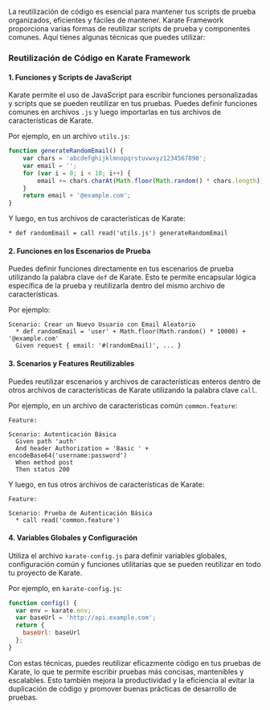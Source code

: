 La reutilización de código es esencial para mantener tus scripts de prueba organizados, eficientes y fáciles de mantener. Karate Framework proporciona varias formas de reutilizar scripts de prueba y componentes comunes. Aquí tienes algunas técnicas que puedes utilizar:

### Reutilización de Código en Karate Framework

#### 1. Funciones y Scripts de JavaScript

Karate permite el uso de JavaScript para escribir funciones personalizadas y scripts que se pueden reutilizar en tus pruebas. Puedes definir funciones comunes en archivos `.js` y luego importarlas en tus archivos de características de Karate.

Por ejemplo, en un archivo `utils.js`:

```javascript
function generateRandomEmail() {
    var chars = 'abcdefghijklmnopqrstuvwxyz1234567890';
    var email = '';
    for (var i = 0; i < 10; i++) {
        email += chars.charAt(Math.floor(Math.random() * chars.length));
    }
    return email + '@example.com';
}
```

Y luego, en tus archivos de características de Karate:

```gherkin
* def randomEmail = call read('utils.js') generateRandomEmail
```

#### 2. Funciones en los Escenarios de Prueba

Puedes definir funciones directamente en tus escenarios de prueba utilizando la palabra clave `def` de Karate. Esto te permite encapsular lógica específica de la prueba y reutilizarla dentro del mismo archivo de características.

Por ejemplo:

```gherkin
Scenario: Crear un Nuevo Usuario con Email Aleatorio
  * def randomEmail = 'user' + Math.floor(Math.random() * 10000) + '@example.com'
  Given request { email: '#(randomEmail)', ... }
```

#### 3. Scenarios y Features Reutilizables

Puedes reutilizar escenarios y archivos de características enteros dentro de otros archivos de características de Karate utilizando la palabra clave `call`.

Por ejemplo, en un archivo de características común `common.feature`:

```gherkin
Feature:

Scenario: Autenticación Básica
  Given path 'auth'
  And header Authorization = 'Basic ' + encodeBase64('username:password')
  When method post
  Then status 200
```

Y luego, en tus otros archivos de características de Karate:

```gherkin
Feature:

Scenario: Prueba de Autenticación Básica
  * call read('common.feature')
```

#### 4. Variables Globales y Configuración

Utiliza el archivo `karate-config.js` para definir variables globales, configuración común y funciones utilitarias que se pueden reutilizar en todo tu proyecto de Karate.

Por ejemplo, en `karate-config.js`:

```javascript
function config() {
  var env = karate.env;
  var baseUrl = 'http://api.example.com';
  return {
    baseUrl: baseUrl
  };
}
```

Con estas técnicas, puedes reutilizar eficazmente código en tus pruebas de Karate, lo que te permite escribir pruebas más concisas, mantenibles y escalables. Esto también mejora la productividad y la eficiencia al evitar la duplicación de código y promover buenas prácticas de desarrollo de pruebas.